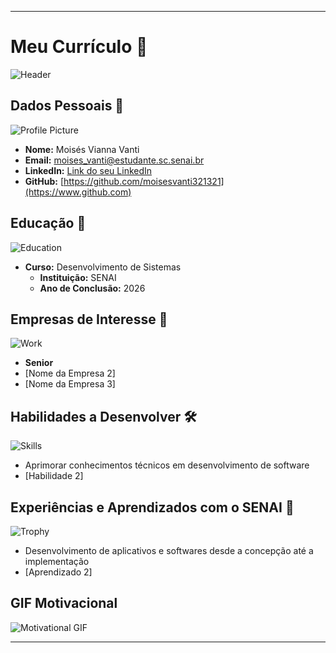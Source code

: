 
---

# Meu Currículo 🌟

![Header](https://blog.xpeducacao.com.br/wp-content/uploads/2022/12/diferenca-entre-sistema-de-informacao-e-analise-e-desenvolvimento-de-sistema.jpg)

## Dados Pessoais 📄
![Profile Picture](https://lh3.googleusercontent.com/a/ACg8ocIVADO0xW29itvlaH0yu6dmvpeExMo4f4bDxtGLxGPKAkfYVrg=s288-c-no)
- **Nome:** Moisés Vianna Vanti
- **Email:** moises_vanti@estudante.sc.senai.br
- **LinkedIn:** [Link do seu LinkedIn](https://www.linkedin.com)
- **GitHub:** [https://github.com/moisesvanti321321](https://www.github.com)

## Educação 🏫
![Education](https://images.unsplash.com/photo-1503676260728-1c00da094a0b?ixlib=rb-1.2.1&auto=format&fit=crop&w=50&q=80)
- **Curso:** Desenvolvimento de Sistemas  
  - **Instituição:** SENAI
  - **Ano de Conclusão:** 2026

## Empresas de Interesse 💼
![Work](https://images.unsplash.com/photo-1522071820081-009f0129c71c?ixlib=rb-1.2.1&auto=format&fit=crop&w=50&q=80)
  - **Senior**
  - [Nome da Empresa 2]
  - [Nome da Empresa 3]

## Habilidades a Desenvolver 🛠️
![Skills](https://images.unsplash.com/photo-1486312338219-ce68d2c6f44d?ixlib=rb-1.2.1&auto=format&fit=crop&w=50&q=80)
- Aprimorar conhecimentos técnicos em desenvolvimento de software
- [Habilidade 2]

## Experiências e Aprendizados com o SENAI 🎉
![Trophy]()
- Desenvolvimento de aplicativos e softwares desde a concepção até a implementação
- [Aprendizado 2]

## GIF Motivacional 
![Motivational GIF](https://i0.wp.com/iphaids.org/wp-content/uploads/2021/06/d23ed60e9bfd8beeac1bb1c7aff4bf2d.gif?resize=430%2C272&ssl=1)

---
